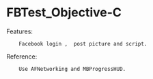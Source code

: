 # FBTest_Objective-C

Features:

        Facebook login ,  post picture and script.

Reference:

        Use AFNetworking and MBProgressHUD.
